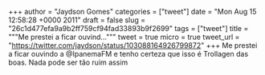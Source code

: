 
+++
author = "Jaydson Gomes"
categories = ["tweet"]
date = "Mon Aug 15 12:58:28 +0000 2011"
draft = false
slug = "26c1d477efa9a9b2ff759cf94fad33893b9f2699"
tags = ["tweet"]
title = """Me prestei a ficar ouvind..."""
tweet = true
micro = true
tweet_url = "https://twitter.com/jaydson/status/103088164926799872"
+++
Me prestei a ficar ouvindo a @IpanemaFM e tenho certeza que isso é Trollagen das boas. Nada pode ser tão ruim assim
